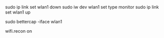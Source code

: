 sudo ip link set wlan1 down
sudo iw dev wlan1 set type monitor
sudo ip link set wlan1 up


sudo bettercap -iface wlan1

wifi.recon on


